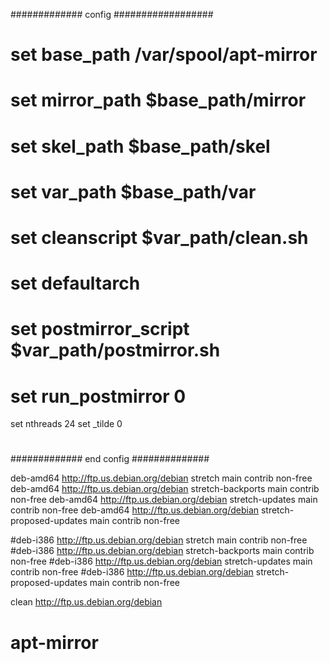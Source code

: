 
############# config ##################
#
# set base_path    /var/spool/apt-mirror
#
# set mirror_path  $base_path/mirror
# set skel_path    $base_path/skel
# set var_path     $base_path/var
# set cleanscript $var_path/clean.sh
# set defaultarch  <running host architecture>
# set postmirror_script $var_path/postmirror.sh
# set run_postmirror 0
set nthreads     24
set _tilde 0
#
############# end config ##############

deb-amd64 http://ftp.us.debian.org/debian stretch main contrib non-free
deb-amd64 http://ftp.us.debian.org/debian stretch-backports main contrib non-free
deb-amd64 http://ftp.us.debian.org/debian stretch-updates main contrib non-free
deb-amd64 http://ftp.us.debian.org/debian stretch-proposed-updates main contrib non-free

#deb-i386 http://ftp.us.debian.org/debian stretch main contrib non-free
#deb-i386 http://ftp.us.debian.org/debian stretch-backports main contrib non-free
#deb-i386 http://ftp.us.debian.org/debian stretch-updates main contrib non-free
#deb-i386 http://ftp.us.debian.org/debian stretch-proposed-updates main contrib non-free

clean http://ftp.us.debian.org/debian

# apt-mirror
